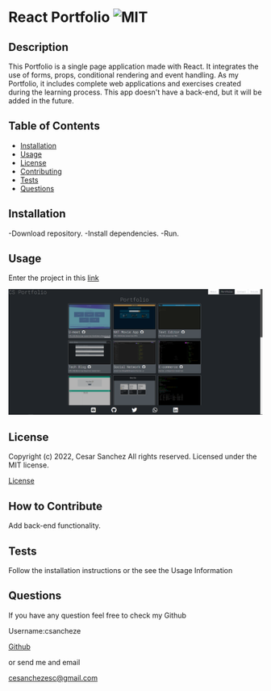 # React Portfolio ![MIT](https://img.shields.io/apm/l/vim-mode?style=plastic)

  ## Description
  
  
This Portfolio is a single page application made with React. It integrates the use of forms, props, conditional rendering and event handling. As my Portfolio, it includes complete web applications and exercises created during the learning process. This app doesn't have a back-end, but it will be added in the future.

  
  ## Table of Contents
  
  - [Installation](#installation)
  - [Usage](#usage)
  - [License](#license)
  - [Contributing](#license)
  - [Tests](#license)
  - [Questions](#license)
  
  ## Installation
  
  
-Download repository. -Install dependencies. -Run.

  
  ## Usage
  
  
Enter the project in this [link](https://csancheze.github.io/React-Portfolio/)

  
  
![React Portfolio webpage working as expected](public/img/screenshot.png)
  
  ## License
  
  
Copyright (c) 2022, Cesar Sanchez All rights reserved.
Licensed under the MIT license. 

  
  
[License](./MIT_license.txt)

  
  ## How to Contribute
  
  
Add back-end functionality.

  
  ## Tests
  
  
Follow the installation instructions or the see the Usage Information

  
  ## Questions
  
  If you have any question feel free to check my Github 
  
Username:csancheze
  
[Github](https://github.com/csancheze)

  or send me and email
  
<cesanchezesc@gmail.com>

